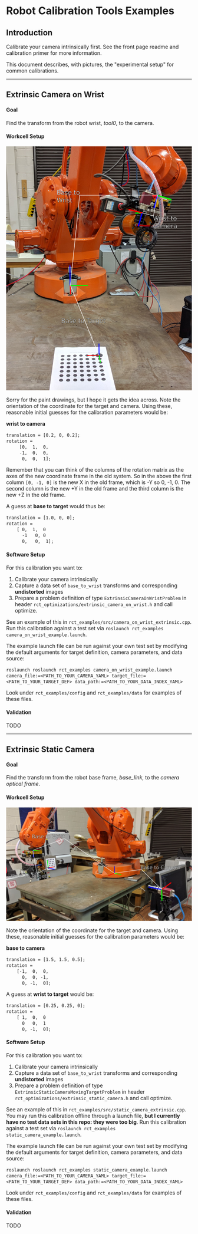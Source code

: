 # Robot Calibration Tools Examples
## Introduction
Calibrate your camera intrinsically first. See the front page readme and calibration primer for more information.

This document describes, with pictures, the "experimental setup" for common calibrations. 

***

## Extrinsic Camera on Wrist
#### Goal
Find the transform from the robot wrist, *tool0*, to the camera.
 
#### Workcell Setup
![Moving Camera, Static Target Workcell Setup](docs/moving_camera_cell.png)

Sorry for the paint drawings, but I hope it gets the idea across. Note the orientation of the coordinate for the target and camera. Using these, reasonable initial guesses for the calibration parameters would be:

**wrist to camera**
```
translation = [0.2, 0, 0.2];
rotation = 
	 [0,  1,  0,
	 -1,  0,  0,
	  0,  0,  1];
``` 

Remember that you can think of the columns of the rotation matrix as the axes of the new coordinate frame in the old system. So in the above the first column `[0, -1, 0]` is the new X in the old frame, which is -Y so 0, -1, 0. The second column is the new +Y in the old frame and the third column is the new +Z in the old frame.

A guess at **base to target** would thus be:
```
translation = [1.0, 0, 0];
rotation = 
	[ 0,  1,  0
	  -1   0, 0
	  0,   0,  1];
```

#### Software Setup
For this calibration you want to:
 1. Calibrate your camera intrinsically
 2. Capture a data set of `base_to_wrist` transforms and corresponding **undistorted** images
 3. Prepare a problem definition of type `ExtrinsicCameraOnWristProblem` in header `rct_optimizations/extrinsic_camera_on_wrist.h` and call optimize.
 
 See an example of this in `rct_examples/src/camera_on_wrist_extrinsic.cpp`. Run this calibration against a test set via `roslaunch rct_examples camera_on_wrist_example.launch`.
 
 The example launch file can be run against your own test set by modifying the default arguments for target definition, camera parameters, and data source:
 
 ```
 roslaunch roslaunch rct_examples camera_on_wrist_example.launch camera_file:=<PATH_TO_YOUR_CAMERA_YAML> target_file:=<PATH_TO_YOUR_TARGET_DEF> data_path:=<PATH_TO_YOUR_DATA_INDEX_YAML>
 ```
 Look under `rct_examples/config` and `rct_examples/data` for examples of these files.
 

#### Validation
TODO

***

## Extrinsic Static Camera
#### Goal
Find the transform from the robot base frame, *base_link*, to the *camera optical frame*.
 
#### Workcell Setup
![Static Camera Workcell Setup](docs/static_camera_cell.png)

Note the orientation of the coordinate for the target and camera. Using these, reasonable initial guesses for the calibration parameters would be:

**base to camera**
```
translation = [1.5, 1.5, 0.5];
rotation = 
	[-1,  0,  0,
	  0,  0, -1,
	  0, -1,  0];
``` 

A guess at **wrist to target** would be:
```
translation = [0.25, 0.25, 0];
rotation = 
	[ 1,  0,  0
	  0   0,  1
	  0, -1,  0];
```

#### Software Setup
For this calibration you want to:
 1. Calibrate your camera intrinsically
 2. Capture a data set of `base_to_wrist` transforms and corresponding **undistorted** images
 3. Prepare a problem definition of type `ExtrinsicStaticCameraMovingTargetProblem` in header `rct_optimizations/extrinsic_static_camera.h` and call optimize.
 
 See an example of this in `rct_examples/src/static_camera_extrinsic.cpp`. You may run this calibration offline through a launch file, **but I currently have no test data sets in this repo: they were too big**. Run this calibration against a test set via `roslaunch rct_examples static_camera_example.launch`.
 
 The example launch file can be run against your own test set by modifying the default arguments for target definition, camera parameters, and data source:
 
 ```
 roslaunch roslaunch rct_examples static_camera_example.launch camera_file:=<PATH_TO_YOUR_CAMERA_YAML> target_file:=<PATH_TO_YOUR_TARGET_DEF> data_path:=<PATH_TO_YOUR_DATA_INDEX_YAML>
 ```
 Look under `rct_examples/config` and `rct_examples/data` for examples of these files.
 

#### Validation

TODO
